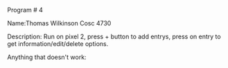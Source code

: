 Program # 4

Name:Thomas Wilkinson
Cosc 4730

Description: Run on pixel 2, press + button to add entrys, press on entry to get information/edit/delete options. 

Anything that doesn't work:
